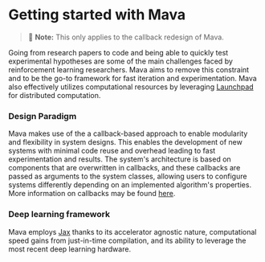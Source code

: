 # Getting started with Mava

> 🚧 **Note:** This only applies to the callback redesign of Mava.

Going from research papers to code and being able to quickly test experimental hypotheses are some of the main challenges faced by reinforcement learning researchers. Mava aims to remove this constraint and to be the go-to framework for fast iteration and experimentation. Mava also effectively utilizes computational resources by leveraging [Launchpad](https://github.com/deepmind/launchpad) for distributed computation.

### Design Paradigm

Mava makes use of the a callback-based approach to enable modularity and flexibility in system designs. This enables the development of new systems with minimal code reuse and overhead leading to fast experimentation and results. The system's architecture is based on components that are overwritten in callbacks, and these callbacks are passed as arguments to the system classes, allowing users to configure systems differently depending on an implemented algorithm's properties. More information on callbacks may be found [here](./components/components.md).

### Deep learning framework

Mava employs [Jax](https://github.com/google/jax) thanks to its accelerator agnostic nature, computational speed gains from just-in-time compilation, and its ability to leverage the most recent deep learning hardware.
